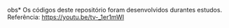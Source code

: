 obs\* Os códigos deste repositório foram desenvolvidos durantes estudos. Referência: https://youtu.be/tv-_1er1mWI

